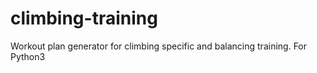 # climbing-training
Workout plan generator for climbing specific and balancing training.
For Python3

